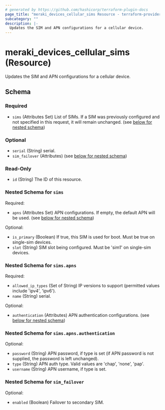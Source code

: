 ```yaml
---
# generated by https://github.com/hashicorp/terraform-plugin-docs
page_title: "meraki_devices_cellular_sims Resource - terraform-provider-meraki"
subcategory: ""
description: |-
  Updates the SIM and APN configurations for a cellular device.
---
```


# meraki_devices_cellular_sims (Resource)

Updates the SIM and APN configurations for a cellular device.



<!-- schema generated by tfplugindocs -->
## Schema

### Required

- `sims` (Attributes Set) List of SIMs. If a SIM was previously configured and not specified in this request, it will remain unchanged. (see [below for nested schema](#nestedatt--sims))

### Optional

- `serial` (String) serial.
- `sim_failover` (Attributes) (see [below for nested schema](#nestedatt--sim_failover))

### Read-Only

- `id` (String) The ID of this resource.

<a id="nestedatt--sims"></a>
### Nested Schema for `sims`

Required:

- `apns` (Attributes Set) APN configurations. If empty, the default APN will be used. (see [below for nested schema](#nestedatt--sims--apns))

Optional:

- `is_primary` (Boolean) If true, this SIM is used for boot. Must be true on single-sim devices.
- `slot` (String) SIM slot being configured. Must be 'sim1' on single-sim devices.

<a id="nestedatt--sims--apns"></a>
### Nested Schema for `sims.apns`

Required:

- `allowed_ip_types` (Set of String) IP versions to support (permitted values include 'ipv4', 'ipv6').
- `name` (String) serial.

Optional:

- `authentication` (Attributes) APN authentication configurations. (see [below for nested schema](#nestedatt--sims--apns--authentication))

<a id="nestedatt--sims--apns--authentication"></a>
### Nested Schema for `sims.apns.authentication`

Optional:

- `password` (String) APN password, if type is set (if APN password is not supplied, the password is left unchanged).
- `type` (String) APN auth type. Valid values are 'chap', 'none', 'pap'.
- `username` (String) APN username, if type is set.




<a id="nestedatt--sim_failover"></a>
### Nested Schema for `sim_failover`

Optional:

- `enabled` (Boolean) Failover to secondary SIM.
